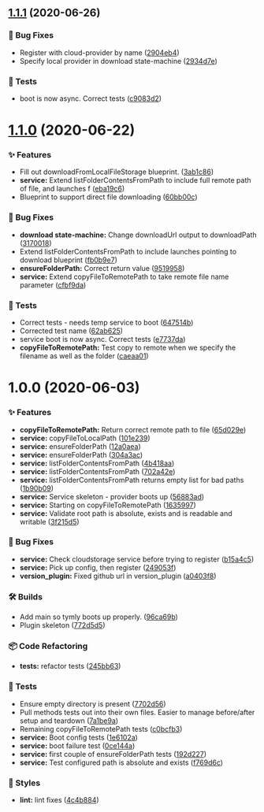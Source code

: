 ## [1.1.1](https://github.com/wmfs/tymly-localfilestorage-plugin/compare/v1.1.0...v1.1.1) (2020-06-26)


### 🐛 Bug Fixes

* Register with cloud-provider by name ([2904eb4](https://github.com/wmfs/tymly-localfilestorage-plugin/commit/2904eb43dfabb39aa5b4ff8b5e2e0bcc6d483c9b))
* Specify local provider in download state-machine ([2934d7e](https://github.com/wmfs/tymly-localfilestorage-plugin/commit/2934d7ef66abcd7ca28064febd89202a78a959c5))


### 🚨 Tests

* boot is now async. Correct tests ([c9083d2](https://github.com/wmfs/tymly-localfilestorage-plugin/commit/c9083d2dc393d5cdb368efb45b84a90224381ff4))

# [1.1.0](https://github.com/wmfs/tymly-localfilestorage-plugin/compare/v1.0.0...v1.1.0) (2020-06-22)


### ✨ Features

* Fill out downloadFromLocalFileStorage blueprint. ([3ab1c86](https://github.com/wmfs/tymly-localfilestorage-plugin/commit/3ab1c8603a6db597795264864c5e117305c8ca08))
* **service:** Extend listFolderContentsFromPath to include full remote path of file, and launches f ([eba19c6](https://github.com/wmfs/tymly-localfilestorage-plugin/commit/eba19c634edc95465f2f709263db0843d2964f29))
* Blueprint to support direct file downloading ([60bb00c](https://github.com/wmfs/tymly-localfilestorage-plugin/commit/60bb00c54bfeafc2c38a85e3f53c8e5088142c4a))


### 🐛 Bug Fixes

* **download state-machine:** Change downloadUrl output to downloadPath ([3170018](https://github.com/wmfs/tymly-localfilestorage-plugin/commit/31700181c0c045bcc0a4f04ce3335507fc759cb8))
* Extend listFolderContentsFromPath to include launches pointing to download blueprint ([fb0b9e7](https://github.com/wmfs/tymly-localfilestorage-plugin/commit/fb0b9e7c1922690799b4b4a9f98a5c23578dd365))
* **ensureFolderPath:** Correct return value ([9519958](https://github.com/wmfs/tymly-localfilestorage-plugin/commit/9519958b134263adf9bc2f351448fb6b30fb2f5d))
* **service:** Extend copyFileToRemotePath to take remote file name parameter ([cfbf9da](https://github.com/wmfs/tymly-localfilestorage-plugin/commit/cfbf9da9a0f4396c1d298ec6276c3c4fb0d7cd01))


### 🚨 Tests

* Correct tests - needs temp service to boot ([647514b](https://github.com/wmfs/tymly-localfilestorage-plugin/commit/647514bceaa6398794d4c661eac1335c58b70c72))
* Corrected test name ([62ab625](https://github.com/wmfs/tymly-localfilestorage-plugin/commit/62ab62544820f4ff27557d426fd48572473d15ec))
* service boot is now async. Correct tests ([e7737da](https://github.com/wmfs/tymly-localfilestorage-plugin/commit/e7737dabefa2d16fb53884c6b67c6c240518ce2e))
* **copyFileToRemotePath:** Test copy to remote when we specify the filename as well as the folder ([caeaa01](https://github.com/wmfs/tymly-localfilestorage-plugin/commit/caeaa017134c3c7bcddeaacc1177714cc0243652))

# 1.0.0 (2020-06-03)


### ✨ Features

* **copyFileToRemotePath:** Return correct remote path to file ([65d029e](https://github.com/wmfs/tymly-localfilestorage-plugin/commit/65d029e234a54ba29dea98ae0b5ee781811df87f))
* **service:** copyFileToLocalPath ([101e239](https://github.com/wmfs/tymly-localfilestorage-plugin/commit/101e2397cc299a29acb809174dd47e9b6dffac86))
* **service:** ensureFolderPath ([12a0aea](https://github.com/wmfs/tymly-localfilestorage-plugin/commit/12a0aea8eb898bce0c11d86d0baa3cd2d4801775))
* **service:** ensureFolderPath ([304a3ac](https://github.com/wmfs/tymly-localfilestorage-plugin/commit/304a3ac25f9c2a48746c5df97300f01f972773bb))
* **service:** listFolderContentsFromPath ([4b418aa](https://github.com/wmfs/tymly-localfilestorage-plugin/commit/4b418aae2a233939bbcbffa0dc54c5d0337085cd))
* **service:** listFolderContentsFromPath ([702a42e](https://github.com/wmfs/tymly-localfilestorage-plugin/commit/702a42e671c0e80854e02bdfb695036f23d80279))
* **service:** listFolderContentsFromPath returns empty list for bad paths ([1b90b09](https://github.com/wmfs/tymly-localfilestorage-plugin/commit/1b90b09481d9248b968e9306e09f3d2d644b21ee))
* **service:** Service skeleton - provider boots up ([56883ad](https://github.com/wmfs/tymly-localfilestorage-plugin/commit/56883ad040b30397bbf1064ddb01cf59a087cff1))
* **service:** Starting on copyFileToRemotePath ([1635997](https://github.com/wmfs/tymly-localfilestorage-plugin/commit/16359979b8f0fbea3d22db73726cd63978beab5a))
* **service:** Validate root path is absolute, exists and is readable and writable ([3f215d5](https://github.com/wmfs/tymly-localfilestorage-plugin/commit/3f215d5f3d191e82e3173e2cce801b67d21a1a3a))


### 🐛 Bug Fixes

* **service:** Check cloudstorage service before trying to register ([b15a4c5](https://github.com/wmfs/tymly-localfilestorage-plugin/commit/b15a4c51ab0abdd00037fa4a8f7060828e198c9d))
* **service:** Pick up config, then register ([249053f](https://github.com/wmfs/tymly-localfilestorage-plugin/commit/249053fbc9bc99fa0ac72ec00cc026de17773c67))
* **version_plugin:** Fixed github url in version_plugin ([a0403f8](https://github.com/wmfs/tymly-localfilestorage-plugin/commit/a0403f8a23eca136173db2effa9b9628e5e9ccdc))


### 🛠 Builds

* Add main so tymly boots up properly. ([96ca69b](https://github.com/wmfs/tymly-localfilestorage-plugin/commit/96ca69bbd3588cb8e199896bae8c92cb08756d6f))
* Plugin skeleton ([772d5d5](https://github.com/wmfs/tymly-localfilestorage-plugin/commit/772d5d51d25ec77d89dcd43f9c6879f0f6ef0350))


### 📦 Code Refactoring

* **tests:** refactor tests ([245bb63](https://github.com/wmfs/tymly-localfilestorage-plugin/commit/245bb632c4bedabbdb9b7f466a6c58746b7d63aa))


### 🚨 Tests

* Ensure empty directory is present ([7702d56](https://github.com/wmfs/tymly-localfilestorage-plugin/commit/7702d56c73b5229947f819d6a47c6ca9f4f981cf))
* Pull methods tests out into their own files. Easier to manage before/after setup and teardown ([7a1be9a](https://github.com/wmfs/tymly-localfilestorage-plugin/commit/7a1be9afb2ee6efc7c7ed1c9727986e0ceecf3ff))
* Remaining copyFileToRemotePath tests ([c0bcfb3](https://github.com/wmfs/tymly-localfilestorage-plugin/commit/c0bcfb327bb3bd156be251a7e5272f47aafa1d3f))
* **service:** Boot config tests ([1e6102a](https://github.com/wmfs/tymly-localfilestorage-plugin/commit/1e6102a23d391d34007ca23a90ae1ddad07074cd))
* **service:** boot failure test ([0ce144a](https://github.com/wmfs/tymly-localfilestorage-plugin/commit/0ce144a45ea62c6a1ef9b94b427bea81dd5edb43))
* **service:** first couple of ensureFolderPath tests ([192d227](https://github.com/wmfs/tymly-localfilestorage-plugin/commit/192d2272b82d9374228124b9c27deddb32dedb93))
* **service:** Test configured path is absolute and exists ([f769d6c](https://github.com/wmfs/tymly-localfilestorage-plugin/commit/f769d6ceb1aec644277bbc99e3cac797d5cb1569))


### 💎 Styles

* **lint:** lint fixes ([4c4b884](https://github.com/wmfs/tymly-localfilestorage-plugin/commit/4c4b884014d02eb308a7a40830d6696cf95b9f96))

